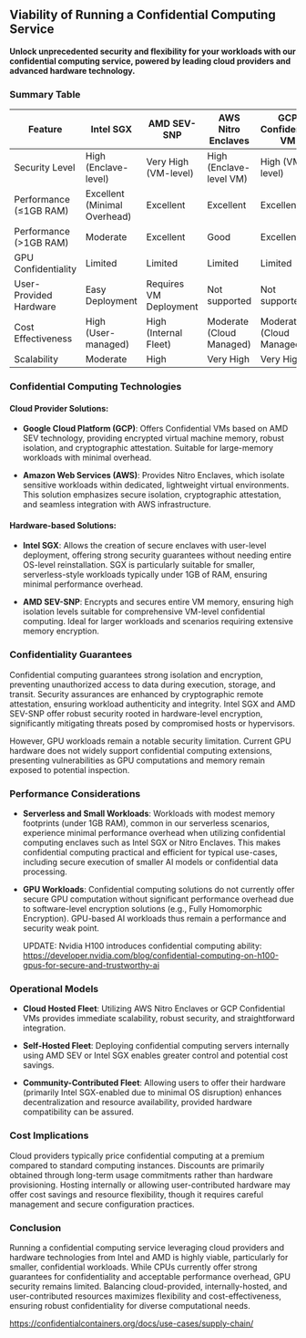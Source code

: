 ## Viability of Running a Confidential Computing Service

**Unlock unprecedented security and flexibility for your workloads with our
confidential computing service, powered by leading cloud providers and advanced
hardware technology.**

### Summary Table

| Feature                | Intel SGX                    | AMD SEV-SNP            | AWS Nitro Enclaves       | GCP Confidential VM      |
| ---------------------- | ---------------------------- | ---------------------- | ------------------------ | ------------------------ |
| Security Level         | High (Enclave-level)         | Very High (VM-level)   | High (Enclave-level VM)  | High (VM-level)          |
| Performance (≤1GB RAM) | Excellent (Minimal Overhead) | Excellent              | Excellent                | Excellent                |
| Performance (>1GB RAM) | Moderate                     | Excellent              | Good                     | Excellent                |
| GPU Confidentiality    | Limited                      | Limited                | Limited                  | Limited                  |
| User-Provided Hardware | Easy Deployment              | Requires VM Deployment | Not supported            | Not supported            |
| Cost Effectiveness     | High (User-managed)          | High (Internal Fleet)  | Moderate (Cloud Managed) | Moderate (Cloud Managed) |
| Scalability            | Moderate                     | High                   | Very High                | Very High                |

### Confidential Computing Technologies

#### Cloud Provider Solutions:

- **Google Cloud Platform (GCP)**: Offers Confidential VMs based on AMD SEV
  technology, providing encrypted virtual machine memory, robust isolation, and
  cryptographic attestation. Suitable for large-memory workloads with minimal
  overhead.

- **Amazon Web Services (AWS)**: Provides Nitro Enclaves, which isolate
  sensitive workloads within dedicated, lightweight virtual environments. This
  solution emphasizes secure isolation, cryptographic attestation, and seamless
  integration with AWS infrastructure.

#### Hardware-based Solutions:

- **Intel SGX**: Allows the creation of secure enclaves with user-level
  deployment, offering strong security guarantees without needing entire
  OS-level reinstallation. SGX is particularly suitable for smaller,
  serverless-style workloads typically under 1GB of RAM, ensuring minimal
  performance overhead.

- **AMD SEV-SNP**: Encrypts and secures entire VM memory, ensuring high
  isolation levels suitable for comprehensive VM-level confidential computing.
  Ideal for larger workloads and scenarios requiring extensive memory
  encryption.

### Confidentiality Guarantees

Confidential computing guarantees strong isolation and encryption, preventing
unauthorized access to data during execution, storage, and transit. Security
assurances are enhanced by cryptographic remote attestation, ensuring workload
authenticity and integrity. Intel SGX and AMD SEV-SNP offer robust security
rooted in hardware-level encryption, significantly mitigating threats posed by
compromised hosts or hypervisors.

However, GPU workloads remain a notable security limitation. Current GPU
hardware does not widely support confidential computing extensions, presenting
vulnerabilities as GPU computations and memory remain exposed to potential
inspection.

### Performance Considerations

- **Serverless and Small Workloads**: Workloads with modest memory footprints
  (under 1GB RAM), common in our serverless scenarios, experience minimal
  performance overhead when utilizing confidential computing enclaves such as
  Intel SGX or Nitro Enclaves. This makes confidential computing practical and
  efficient for typical use-cases, including secure execution of smaller AI
  models or confidential data processing.

- **GPU Workloads**: Confidential computing solutions do not currently offer
  secure GPU computation without significant performance overhead due to
  software-level encryption solutions (e.g., Fully Homomorphic Encryption).
  GPU-based AI workloads thus remain a performance and security weak point.

  UPDATE: Nvidia H100 introduces confidential computing ability:
  https://developer.nvidia.com/blog/confidential-computing-on-h100-gpus-for-secure-and-trustworthy-ai

### Operational Models

- **Cloud Hosted Fleet**: Utilizing AWS Nitro Enclaves or GCP Confidential VMs
  provides immediate scalability, robust security, and straightforward
  integration.

- **Self-Hosted Fleet**: Deploying confidential computing servers internally
  using AMD SEV or Intel SGX enables greater control and potential cost savings.

- **Community-Contributed Fleet**: Allowing users to offer their hardware
  (primarily Intel SGX-enabled due to minimal OS disruption) enhances
  decentralization and resource availability, provided hardware compatibility
  can be assured.

### Cost Implications

Cloud providers typically price confidential computing at a premium compared to
standard computing instances. Discounts are primarily obtained through long-term
usage commitments rather than hardware provisioning. Hosting internally or
allowing user-contributed hardware may offer cost savings and resource
flexibility, though it requires careful management and secure configuration
practices.

### Conclusion

Running a confidential computing service leveraging cloud providers and hardware
technologies from Intel and AMD is highly viable, particularly for smaller,
confidential workloads. While CPUs currently offer strong guarantees for
confidentiality and acceptable performance overhead, GPU security remains
limited. Balancing cloud-provided, internally-hosted, and user-contributed
resources maximizes flexibility and cost-effectiveness, ensuring robust
confidentiality for diverse computational needs.

https://confidentialcontainers.org/docs/use-cases/supply-chain/
